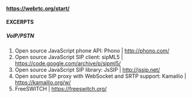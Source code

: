 #### https://webrtc.org/start/
#### EXCERPTS

##### VoIP/PSTN
1. Open source JavaScript phone API: Phono | http://phono.com/
1. Open source JavaScript SIP client: sipML5 | https://code.google.com/archive/p/sipml5/
1. Open source JavaScript SIP library: JsSIP | http://jssip.net/
1. Open source SIP proxy with WebSocket and SRTP support: Kamailio | https://kamailio.org/w/
1. FreeSWITCH | https://freeswitch.org/
